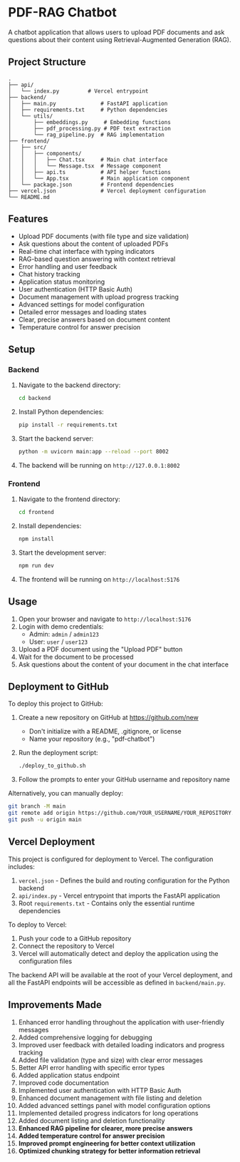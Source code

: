 # PDF-RAG Chatbot

A chatbot application that allows users to upload PDF documents and ask questions about their content using Retrieval-Augmented Generation (RAG).

## Project Structure

```
.
├── api/
│   └── index.py         # Vercel entrypoint
├── backend/
│   ├── main.py              # FastAPI application
│   ├── requirements.txt     # Python dependencies
│   └── utils/
│       ├── embeddings.py     # Embedding functions
│       ├── pdf_processing.py # PDF text extraction
│       └── rag_pipeline.py  # RAG implementation
├── frontend/
│   ├── src/
│   │   ├── components/
│   │   │   ├── Chat.tsx     # Main chat interface
│   │   │   └── Message.tsx  # Message component
│   │   ├── api.ts           # API helper functions
│   │   └── App.tsx          # Main application component
│   └── package.json         # Frontend dependencies
├── vercel.json              # Vercel deployment configuration
└── README.md
```

## Features

- Upload PDF documents (with file type and size validation)
- Ask questions about the content of uploaded PDFs
- Real-time chat interface with typing indicators
- RAG-based question answering with context retrieval
- Error handling and user feedback
- Chat history tracking
- Application status monitoring
- User authentication (HTTP Basic Auth)
- Document management with upload progress tracking
- Advanced settings for model configuration
- Detailed error messages and loading states
- Clear, precise answers based on document content
- Temperature control for answer precision

## Setup

### Backend

1. Navigate to the backend directory:
   ```bash
   cd backend
   ```

2. Install Python dependencies:
   ```bash
   pip install -r requirements.txt
   ```

3. Start the backend server:
   ```bash
   python -m uvicorn main:app --reload --port 8002
   ```

4. The backend will be running on `http://127.0.0.1:8002`

### Frontend

1. Navigate to the frontend directory:
   ```bash
   cd frontend
   ```

2. Install dependencies:
   ```bash
   npm install
   ```

3. Start the development server:
   ```bash
   npm run dev
   ```

4. The frontend will be running on `http://localhost:5176`

## Usage

1. Open your browser and navigate to `http://localhost:5176`
2. Login with demo credentials:
   - Admin: `admin` / `admin123`
   - User: `user` / `user123`
3. Upload a PDF document using the "Upload PDF" button
4. Wait for the document to be processed
5. Ask questions about the content of your document in the chat interface

## Deployment to GitHub

To deploy this project to GitHub:

1. Create a new repository on GitHub at https://github.com/new
   - Don't initialize with a README, .gitignore, or license
   - Name your repository (e.g., "pdf-chatbot")

2. Run the deployment script:
   ```bash
   ./deploy_to_github.sh
   ```

3. Follow the prompts to enter your GitHub username and repository name

Alternatively, you can manually deploy:
```bash
git branch -M main
git remote add origin https://github.com/YOUR_USERNAME/YOUR_REPOSITORY.git
git push -u origin main
```

## Vercel Deployment

This project is configured for deployment to Vercel. The configuration includes:

1. `vercel.json` - Defines the build and routing configuration for the Python backend
2. `api/index.py` - Vercel entrypoint that imports the FastAPI application
3. Root `requirements.txt` - Contains only the essential runtime dependencies

To deploy to Vercel:

1. Push your code to a GitHub repository
2. Connect the repository to Vercel
3. Vercel will automatically detect and deploy the application using the configuration files

The backend API will be available at the root of your Vercel deployment, and all the FastAPI endpoints will be accessible as defined in `backend/main.py`.

## Improvements Made

1. Enhanced error handling throughout the application with user-friendly messages
2. Added comprehensive logging for debugging
3. Improved user feedback with detailed loading indicators and progress tracking
4. Added file validation (type and size) with clear error messages
5. Better API error handling with specific error types
6. Added application status endpoint
7. Improved code documentation
8. Implemented user authentication with HTTP Basic Auth
9. Enhanced document management with file listing and deletion
10. Added advanced settings panel with model configuration options
11. Implemented detailed progress indicators for long operations
12. Added document listing and deletion functionality
13. **Enhanced RAG pipeline for clearer, more precise answers**
14. **Added temperature control for answer precision**
15. **Improved prompt engineering for better context utilization**
16. **Optimized chunking strategy for better information retrieval**